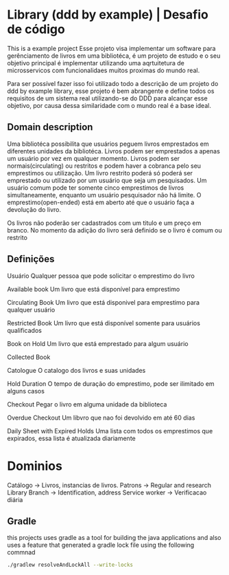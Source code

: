 # Library (ddd by example) | Desafio de código

This is a example project 
Esse projeto visa implementar um software para gerênciamento de livros em uma bibliotéca, é um projeto de estudo 
e o seu objetivo principal é implementar utilizando uma aqrtuitetura de microsservicos com funcionalidaes 
muitos proximas do mundo real.

Para ser possível fazer isso foi utilizado todo a descrição de um projeto do ddd by example library, esse projeto 
é bem abrangente e define todos os requisitos de um sistema real utilizando-se do DDD para alcançar esse objetivo,
por causa dessa similaridade com o mundo real é a base ideal.

## Domain description

Uma bibliotéca possibilita que usuários peguem livros emprestados em diferentes unidades da bibliotéca. Livros podem ser emprestados a apenas um usuário por vez em qualquer momento. Livros podem ser normais(circulating) ou restritos e podem haver a cobranca pelo seu emprestimos ou utilização. Um livro restrito poderá só poderá ser emprestado ou utilizado por um usuário que seja um pesquisados. Um usuário comum pode ter somente cinco emprestimos de livros simultaneamente, enquanto um usuário pesquisador não há limite. O emprestimo(open-ended) está em aberto até que o usuário faça a devolução do livro.

Os livros não poderão ser cadastrados com um titulo e um preço em branco. No momento da adição do livro será definido se o 
livro é comum ou restrito

## Definições

Usuário
Qualquer pessoa que pode solicitar o emprestimo do livro

Available book
Um livro que está disponível para emprestimo

Circulating Book
Um livro que está disponivel para emprestimo para qualquer usuário

Restricted Book
Um livro que está disponível somente para usuários qualificados

Book on Hold
Um livro que está emprestado para algum usuário

Collected Book

Catologue
O catalogo dos livros e suas unidades

Hold Duration
O tempo de duração do emprestimo, pode ser ilimitado em alguns casos

Checkout
Pegar o livro em alguma unidade da biblioteca

Overdue Checkout
Um libvro que nao foi devolvido em até 60 dias

Daily Sheet with Expired Holds
Uma lista com todos os emprestimos que expirados, essa lista é atualizada diariamente


# Dominios

Catálogo -> Livros, instancias de livros.
Patrons -> Regular and research
Library Branch -> Identification, address
Service worker -> Verificacao diária


## Gradle

this projects uses gradle as a tool for building the java applications and also uses a feature that generated a gradle
lock file using the following commnad

```bash
./gradlew resolveAndLockAll --write-locks
```

